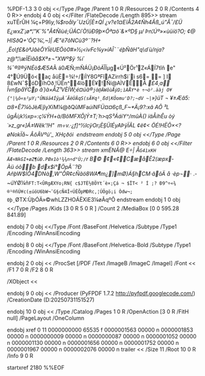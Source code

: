 %PDF-1.3
3 0 obj
<</Type /Page
/Parent 1 0 R
/Resources 2 0 R
/Contents 4 0 R>>
endobj
4 0 obj
<</Filter /FlateDecode /Length 895>>
stream
xuTËrÛH
¼ç+P9lì*y,¾$roåly¯UzÜ|È±QÍ
¿v?e1¤EïÅ2A¢Ñh4Âß_ú"Â¯/£Ü E¿wxZ´¡ø*¦"K`%"Â¢Ñìùé;ÜÁCí´Ò!üÐ9þ×Õª¤õ`&×ºD§
µ/	Þn¦Úº»×ùüíö?O;
¢@
HISðQ+'­ÓÇ´¾¦,~]|
Æ"ë7õNCù3º¨?H+ ,Ëo\f£&òªJâèÔYÏëUEÖò0#»½¡<ìvFc¾y»íAÎ¯¨éþÑâH"q\d´ù/nja?
z@°¦\æÏËiãå$Xª±¬"X Wº$ÿ
%í´
¾¯®îI®ÿNÉò$Æ5A*Â á0ÆÑ;mÑÁÜ¡*Ð òÄ*ÎÏµg«Ú²Ör¹Z«ÁÍ7tîñ
e"
4°Ú9Üö<aç	åüÈ=¾!÷/íÌY8GªFîAZirrh$ì´ì
s6­=
=
]
I 8£wN¯$óDïhOð¸!ÜËn^4lòË¥!Ñi@AÌVÊÃ
*£4¸a
Îvn§påÝCp â´) à×ÂZ¹VÈÍW;é¤úà®`jô@ÂWõùÅýD;ìÀÅY*è
÷¬ò².äàj
O¥{°|¼ô «±²µY¡"ÛNáä4ÍÿµÂ´ÃèÙÂqS(sÃ¥q¹¸ßd|KÖomu'D?;~dV
~|`»}üT
¬
¥±Æâ5:¤8+Ê7¼*õJëÆjîyXïM¼@ðQûMFa*úíNFÜ¤¤6çß_F~*Ä¡9?:xâ
AÕ
³L
ûgÂí¡k½xp=:ç¼ÝH+à/BõMFXÔjÝ±T;´h>qS³ÁáìY^/mûÀ{)
iäÅihÊu òý
´»z_gr«]Á±Wêk'!H"
	m÷v.·¿f]^½lcÿOr¡È§ÜîÉyAÞÿÏÃL
¢ë¢<
ÖÉ!HËÕ×<?øNokÏå~ ÂôÃ Vºú'_
XHçðói 
endstream
endobj
5 0 obj
<</Type /Page
/Parent 1 0 R
/Resources 2 0 R
/Contents 6 0 R>>
endobj
6 0 obj
<</Filter /FlateDecode /Length 363>>
stream
xmËNÃ@
E÷|
Å`G4ìxKH 
ÄÆ¤NkGI+øZ¶üÐ.PØx1ò¹¾¾n÷d°Ù;/`r
B© ¢«¢CæåÊ2(æpx­Àü óõb
dx$í°ÖpÃ¨?Ð
AñþW$ÍÔ4DNà,W\"ÔR¢cÑãö8WA¶m¿]mØ}Á§hCM·âõÄ å
·èp¬*·
\.-~úYØ¼ñ`FT:T<ÛRgÆXYo¡RN{
c$JTÈ½8ÖYt´è×;Çá
¬ $ÏT< ² Í ;?
Ð9^÷«¾
®¹®ñÚ¥c(±úöU6bW¬¯G§cÑ4Î÷ÚÊÕpMÐRc,¦ÚÖgö¡i Òdw¬;
0þ¸`ØTX:ÙþÓÄ»©whLZZHOÁËXìE3¼øÃqºÔ
endstream
endobj
1 0 obj
<</Type /Pages
/Kids [3 0 R 5 0 R ]
/Count 2
/MediaBox [0 0 595.28 841.89]
>>
endobj
7 0 obj
<</Type /Font
/BaseFont /Helvetica
/Subtype /Type1
/Encoding /WinAnsiEncoding
>>
endobj
8 0 obj
<</Type /Font
/BaseFont /Helvetica-Bold
/Subtype /Type1
/Encoding /WinAnsiEncoding
>>
endobj
2 0 obj
<<
/ProcSet [/PDF /Text /ImageB /ImageC /ImageI]
/Font <<
/F1 7 0 R
/F2 8 0 R
>>
/XObject <<
>>
>>
endobj
9 0 obj
<<
/Producer (PyFPDF 1.7.2 http://pyfpdf.googlecode.com/)
/CreationDate (D:20250731151527)
>>
endobj
10 0 obj
<<
/Type /Catalog
/Pages 1 0 R
/OpenAction [3 0 R /FitH null]
/PageLayout /OneColumn
>>
endobj
xref
0 11
0000000000 65535 f 0000001563 00000 n 0000001853 00000 n 0000000009 00000 n 0000000087 00000 n 0000001052 00000 n 0000001130 00000 n 0000001656 00000 n 0000001752 00000 n 0000001967 00000 n 0000002076 00000 n trailer
<<
/Size 11
/Root 10 0 R
/Info 9 0 R
>>
startxref
2180
%%EOF
